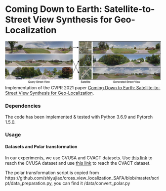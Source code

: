 <h1> Coming Down to Earth: Satellite-to-Street View Synthesis for Geo-Localization </h1>
<img src="./teaser-small.png">
Implementation of the CVPR 2021 paper <a href="https://arxiv.org/pdf/2103.06818.pdf">Coming Down to Earth: Satellite-to-Street View Synthesis for Geo-Localization</a>. 
<h3> Dependencies </h3>
The code has been implemented & tested with Python 3.6.9 and Pytorch 1.5.0.
<h3> Usage </h3>
<h4> Datasets and Polar transformation</h4>
<p> In our experiments, we use CVUSA and CVACT datasets. Use <a href="https://github.com/viibridges/crossnet">this link</a> to reach the CVUSA dataset and use <a href="https://github.com/Liumouliu/OriCNN">this link</a> to reach the CVACT dataset.</p>

<p> The polar transformation script is copied from https://github.com/shiyujiao/cross_view_localization_SAFA/blob/master/script/data_preparation.py, you can find it /data/convert_polar.py </p>

